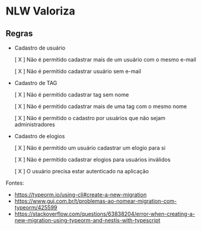 # NLW Valoriza

## Regras

- Cadastro de usuário

  [ X ] Não é permitido cadastrar mais de um usuário com o mesmo e-mail

  [ X ] Não é permitido cadastrar usuário sem e-mail

- Cadastro de TAG

  [ X ] Não é permitido cadastrar tag sem nome

  [ X ] Não é permitido cadastrar mais de uma tag com o mesmo nome

  [ X ] Não é permitido o cadastro por usuários que não sejam administradores

- Cadastro de elogios

  [ X ] Não é permitido um usuário cadastrar um elogio para si

  [ X ] Não é permitido cadastrar elogios para usuários inválidos

  [ X ] O usuário precisa estar autenticado na aplicação

Fontes:

- https://typeorm.io/using-cli#create-a-new-migration
- https://www.guj.com.br/t/problemas-ao-nomear-migration-com-typeorm/425599
- https://stackoverflow.com/questions/63838204/error-when-creating-a-new-migration-using-typeorm-and-nestjs-with-typescript
